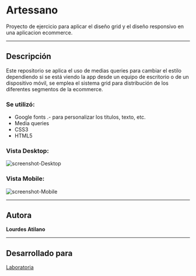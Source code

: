 # Artessano

Proyecto de ejercicio para aplicar el diseño grid y el diseño responsivo en una aplicacion ecommerce.

---
## Descripción
Este repositorio se aplica el uso de medias queries para cambiar el estilo dependiendo si se está viendo la app desde un equipo de escritorio o de un dispositivo móvil, se emplea el sistema grid para distribución de los diferentes segmentos de la ecommerce.

### Se utilizó:
* Google fonts .- para personalizar los titulos, texto, etc.
* Media queries
* CSS3
* HTML5

### Vista Desktop:
![screenshot-Desktop](https://user-images.githubusercontent.com/37431988/45056157-b891b400-b057-11e8-8acb-6165d8d7c48e.png)

### Vista Mobile:
![screenshot-Mobile](https://user-images.githubusercontent.com/37431988/45056228-e7a82580-b057-11e8-89dc-dd1cd174054a.png)

---
## Autora

**Lourdes Atilano**

---
## Desarrollado para 
[Laboratoria](https://laboratoria.la)


